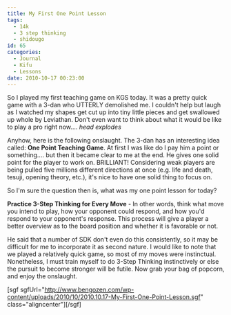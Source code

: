 ```yaml
---
title: My First One Point Lesson
tags:
  - 14k
  - 3 step thinking
  - shidougo
id: 65
categories:
  - Journal
  - Kifu
  - Lessons
date: 2010-10-17 00:23:00
---
```


So I played my first teaching game on KGS today. It was a pretty quick game with a 3-dan who UTTERLY demolished me. I couldn't help but laugh as I watched my shapes get cut up into tiny little pieces and get swallowed up whole by Leviathan. Don't even want to think about what it would be like to play a pro right now.... *head explodes*

Anyhow, here is the following onslaught. The 3-dan has an interesting idea called: **One Point Teaching Game**. At first I was like do I pay him a point or something.... but then it became clear to me at the end. He gives one solid point for the player to work on. BRILLIANT! Considering weak players are being pulled five millions different directions at once (e.g. life and death, tesuji, opening theory, etc.), it's nice to have one solid thing to focus on.

So I'm sure the question then is, what was my one point lesson for today?

<!--more-->

**Practice 3-Step Thinking for Every Move** - In other words, think what move you intend to play, how your opponent could respond, and how you'd respond to your opponent's response. This process will give a player a better overview as to the board position and whether it is favorable or not.

He said that a number of SDK don't even do this consistently, so it may be difficult for me to incorporate it as second nature. I would like to note that we played a relatively quick game, so most of my moves were instinctual. Nonetheless, I must train myself to do 3-Step Thinking instinctively or else the pursuit to become stronger will be futile. Now grab your bag of popcorn, and enjoy the onslaught.

[sgf sgfUrl="http://www.bengozen.com/wp-content/uploads/2010/10/2010.10.17-My-First-One-Point-Lesson.sgf" class="aligncenter"][/sgf]

&nbsp;